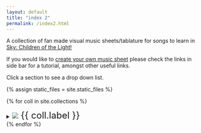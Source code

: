 ```yaml
---
layout: default
title: "index 2"
permalink: /index2.html
---
```


<p>A collection of fan made visual music sheets/tablature for songs to learn in <a href="https://thatskygame.com/">Sky: Children of the Light!</a></p>
<p>If you would like to <a href="./make-your-own-sheet.html">create your own music sheet</a> please check the links in side bar for a tutorial, amongst other useful links.</p>
Click a section to see a drop down list.


{% assign static_files = site.static_files %}

{% for coll in site.collections %}
<details>
  <summary><font size="5"><img src="{{ site.baseurl | escape }}/assets/images/collections/{{ coll.label }}/{{ coll.label }}.png"> {{ coll.label }} </font></summary>
  <ul>
  {% for file in coll.files %}
    <li><a href="/songs/{{ file.path | escape }}">{{ file.basename }}</a> </li>
  {% endfor %}
  </ul>
</details>
{% endfor %}


